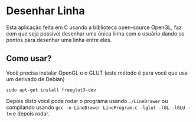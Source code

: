 # Desenhar Linha
Esta aplicação feita em C usando a biblioteca open-source OpenGL, faz com que seja possível desenhar uma única linha com o usuário dando os pontos para desenhar uma linha entre eles.

## Como usar?
Você precisa instalar OpenGL e o GLUT (este método é para você que usa um derivado de Debian)
```
sudo apt-get install freeglut3-dev
```
Depois disto você pode rodar o programa usando `./LineDrawer` ou compilando usando `gcc -o LineDrawer LineProgram.c -lglut -lGL -lGLU -lm` e depois rodar.   